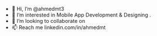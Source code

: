 - 👋 Hi, I’m @ahmedmt3
- 👀 I’m interested in Mobile App Development & Designing .
- 💞️ I’m looking to collaborate on 
- 📫 Reach me linkedin.com/in/ahmedmt

<!---
ahmedmt3/ahmedmt3 is a ✨ special ✨ repository because its `README.md` (this file) appears on your GitHub profile.
You can click the Preview link to take a look at your changes.
--->
